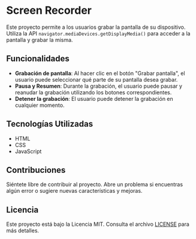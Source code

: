 # Screen Recorder

Este proyecto permite a los usuarios grabar la pantalla de su dispositivo. Utiliza la API `navigator.mediaDevices.getDisplayMedia()` para acceder a la pantalla y grabar la misma.

## Funcionalidades

- **Grabación de pantalla**: Al hacer clic en el botón "Grabar pantalla", el usuario puede seleccionar qué parte de su pantalla desea grabar.
- **Pausa y Resumen**: Durante la grabación, el usuario puede pausar y reanudar la grabación utilizando los botones correspondientes.
- **Detener la grabación**: El usuario puede detener la grabación en cualquier momento.

## Tecnologías Utilizadas

- HTML
- CSS
- JavaScript

## Contribuciones

Siéntete libre de contribuir al proyecto. Abre un problema si encuentras algún error o sugiere nuevas características y mejoras.

## Licencia

Este proyecto está bajo la Licencia MIT. Consulta el archivo [LICENSE](LICENSE) para más detalles.
